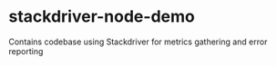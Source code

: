 # stackdriver-node-demo
Contains codebase using Stackdriver for metrics gathering and error reporting
